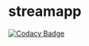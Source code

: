 # streamapp
[![Codacy Badge](https://api.codacy.com/project/badge/Grade/748c602cceef41108fe298440f8f6e44)](https://app.codacy.com/app/edsphinx/streamapp?utm_source=github.com&utm_medium=referral&utm_content=edsphinx/streamapp&utm_campaign=Badge_Grade_Dashboard)